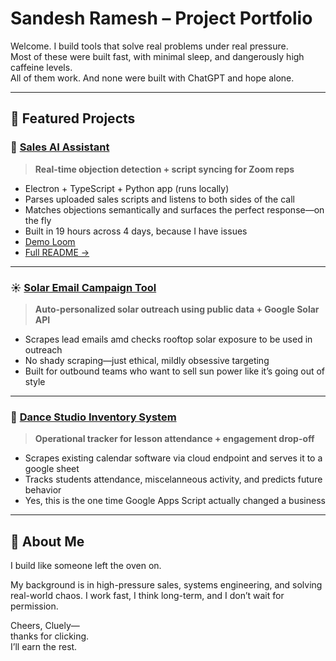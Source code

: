 # Sandesh Ramesh – Project Portfolio

Welcome. I build tools that solve real problems under real pressure.  
Most of these were built fast, with minimal sleep, and dangerously high caffeine levels.  
All of them work. And none were built with ChatGPT and hope alone.

---

## 🔹 Featured Projects

### 🧠 [Sales AI Assistant](./sales-ai-assistant)

> **Real-time objection detection + script syncing for Zoom reps**

- Electron + TypeScript + Python app (runs locally)
- Parses uploaded sales scripts and listens to both sides of the call
- Matches objections semantically and surfaces the perfect response—on the fly
- Built in 19 hours across 4 days, because I have issues
- [Demo Loom](https://your-loom-link)  
- [Full README →](./sales-ai-assistant)

---

### ☀️ [Solar Email Campaign Tool](./solar-email-campaign)

> **Auto-personalized solar outreach using public data + Google Solar API**

- Scrapes lead emails amd checks rooftop solar exposure to be used in outreach
- No shady scraping—just ethical, mildly obsessive targeting
- Built for outbound teams who want to sell sun power like it’s going out of style

---

### 🎯 [Dance Studio Inventory System](./dance-studio-inventory)

> **Operational tracker for lesson attendance + engagement drop-off**

- Scrapes existing calendar software via cloud endpoint and serves it to a google sheet
- Tracks students attendance, miscelanneous activity, and predicts future behavior
- Yes, this is the one time Google Apps Script actually changed a business

---

## 💬 About Me

I build like someone left the oven on.

My background is in high-pressure sales, systems engineering, and solving real-world chaos. I work fast, I think long-term, and I don’t wait for permission.

Cheers, Cluely—  
thanks for clicking.  
I’ll earn the rest.
